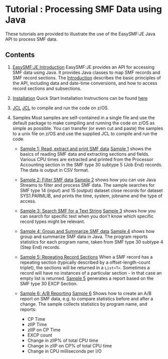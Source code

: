# Tutorial : Processing SMF Data using Java

These tutorials are provided to illustrate the use of the EasySMF:JE Java API to process SMF data.

## Contents

1. [EasySMF:JE Introduction](Introduction.md)
EasySMF:JE provides an API for accessing SMF data using Java. It provides Java classes to map SMF records and SMF record sections.
The [Introduction](Introduction.md) describes the basic principles of the API, including data and date-time conversions, and how to access record sections and subsections.

1. [Installation](https://www.blackhillsoftware.com/javasmf/easysmfje-java-quickstart/)
Quick Start Installation Instructions can be found [here](https://www.blackhillsoftware.com/javasmf/easysmfje-java-quickstart/) 

1. [JCL](JCL.md)
[JCL](JCL.md) to compile and run the code on z/OS.

1. Samples
Most samples are self-contained in a single file and use the default package to make compiling and running the code
on z/OS as simple as possible. You can transfer (or even cut and paste) the samples to a unix file on z/OS and
use the supplied JCL to compile and run the code.

    - [Sample 1: Read, extract and print SMF data](Sample1.md)
[Sample 1](Sample1.md) shows the basics of reading SMF data and extracting sections and fields.
Various CPU times are extracted and printed from the Processor Accounting section in the SMF type 30 subtype 5 (Job End) records. The data is output in CSV format.

    - [Sample 2: Filter SMF data](Sample2.md)
[Sample 2](Sample2.md) shows how you can use Java Streams to filter and process SMF data.
The sample searches for SMF type 14 (input) and 15 (output) dataset close records for dataset SYS1.PARMLIB, and
prints the time, system, jobname and the type of access.

    - [Sample 3: Search SMF for a Text String](Sample3.md)
[Sample 3](Sample3.md) shows how you can search for specific text when you don't know which specific record types might be relevant.

    - [Sample 4: Group and Summarize SMF data](Sample4.md)
[Sample 4](Sample4.md) shows how group and summarize SMF data in Java.
The program reports statistics for each program name, taken from SMF type 30 subtype 4 (Step End) records.

    - [Sample 5: Repeating Record Sections](Sample5.md)
When a SMF record has a repeating section (typically described by a offset-length-count triplet), the sections will be returned in a `List<T>`. Sometimes a record will have no instances of a particular section - in that case an empty list is returned. 
[Sample 5](Sample5.md) generates a report based on the SMF type 30 EXCP Section.

    - [Sample 6: A/B Reporting](Sample6.md)
[Sample 6](Sample6.md) Shows how to create an A/B report on SMF data, e.g. to compare statistics before and after a change. The sample collects statistics by program name, and reports:
        - CP Time
        - zIIP Time
        - zIIP on CP Time
        - EXCP count
        - Change in zIIP% of total CPU time
        - Change in zIIP on CP% of total CPU time
        - Change in CPU milliseconds per I/O